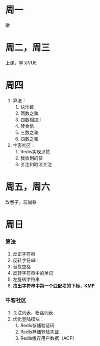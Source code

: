 # 周一

歇

# 周二，周三

上课，学习VUE

# 周四

1. 算法：
   1. 快乐数
   2. 两数之和
   3. 四数相加II
   4. 赎金信
   5. 三数之和
   6. 四数之和
2. 牛客社区：
   1. Redis实现点赞
   2. 我收到的赞
   3. 关注和取消关注

# 周五，周六

改卷子，玩崩铁

# 周日

### 算法

1. 反正字符串
2. 反转字符串II
3. 替换空格
4. 反转字符串中的单词
5. 左旋转字符串
6. **找出字符串中第一个匹配项的下标，KMP**

### 牛客社区

1. 关注列表，粉丝列表
2. 优化登陆模块：
   1. Redis存储验证码
   2. Redis存储登陆凭证
   3. Redis缓存用户数据（AOP）





















